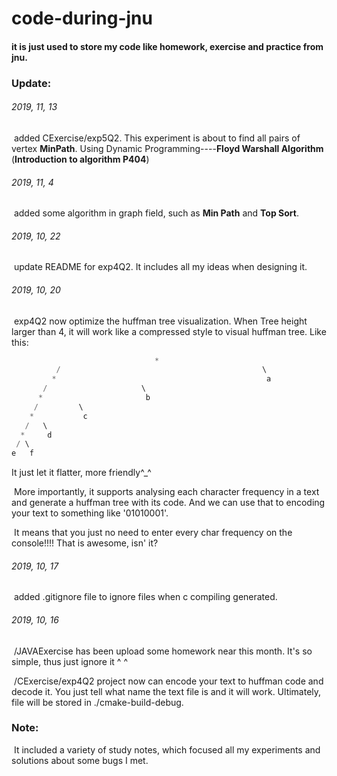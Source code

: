 # code-during-jnu
#### it is just used to store my code like homework, exercise and practice from jnu.

### Update:

###### 2019, 11, 13

​		added CExercise/exp5Q2. This experiment is about to find all pairs of vertex **MinPath**. Using Dynamic Programming----**Floyd Warshall Algorithm**   (**Introduction to algorithm P404**)

###### 2019, 11, 4

​		added some algorithm in graph field, such as **Min Path** and **Top Sort**.

###### 2019, 10, 22

​		update README for exp4Q2. It includes all my ideas when designing it.

###### 2019, 10, 20

​		exp4Q2 now optimize the huffman tree visualization. When Tree height larger than 4, it will work like a compressed style to visual huffman tree. Like this:

```c
                                *                                           
          /                                             \                       
         *                                               a                     
       /                     \                                                         
      *                       b                                                    
     /         \                                                                      
    *           c
   /   \
  *     d                                                          
 / \                                                                               
e   f 
```
It just let it flatter, more friendly^_^

​		More importantly, it supports analysing each character frequency in a text and generate a huffman tree with its code. And we can use that to encoding your text to something like '01010001'.

​		It means that you just no need to enter every char frequency on the console!!!! That is awesome, isn' it?

###### 2019, 10, 17

​		added .gitignore file to ignore files when c compiling generated.

###### 2019, 10, 16

​		/JAVAExercise has been upload some homework near this month. It's so simple, thus just ignore it ^ ^

​		/CExercise/exp4Q2 project now can encode your text to huffman code and decode it. You just tell what name the text file is and it will work. Ultimately, file will be stored in ./cmake-build-debug.

### Note:

​	It included a variety of study notes, which focused all my experiments and solutions about some bugs I met.